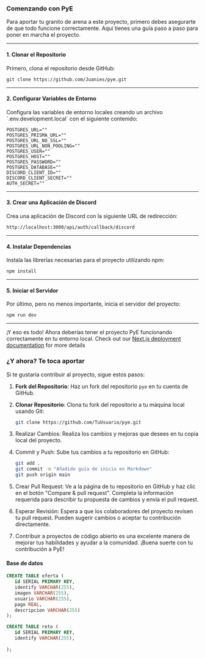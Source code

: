 ### Comenzando con PyE

Para aportar tu granito de arena a este proyecto, primero debes asegurarte de que todo funcione correctamente. Aquí tienes una guía paso a paso para poner en marcha el proyecto.

---

#### 1. Clonar el Repositorio

Primero, clona el repositorio desde GitHub:


```console
git clone https://github.com/Juanies/pye.git
```

---

#### 2. Configurar Variables de Entorno

Configura las variables de entorno locales creando un archivo \`.env.development.local\` con el siguiente contenido:

```env
POSTGRES_URL=""
POSTGRES_PRISMA_URL=""
POSTGRES_URL_NO_SSL=""
POSTGRES_URL_NON_POOLING=""
POSTGRES_USER=""
POSTGRES_HOST=""
POSTGRES_PASSWORD=""
POSTGRES_DATABASE=""
DISCORD_CLIENT_ID=""
DISCORD_CLIENT_SECRET=""
AUTH_SECRET=""
```

---

#### 3. Crear una Aplicación de Discord

Crea una aplicación de Discord con la siguiente URL de redirección:

```url
http://localhost:3000/api/auth/callback/discord
```

---

#### 4. Instalar Dependencias

Instala las librerías necesarias para el proyecto utilizando npm:

```console
npm install
```

---

#### 5. Iniciar el Servidor

Por último, pero no menos importante, inicia el servidor del proyecto:

```console
npm run dev
```

---



¡Y eso es todo! Ahora deberías tener el proyecto PyE funcionando correctamente en tu entorno local.
Check out our [Next.js deployment documentation](https://nextjs.org/docs/deployment) for more details

### ¿Y ahora? Te toca aportar

Si te gustaría contribuir al proyecto, sigue estos pasos:

1. **Fork del Repositorio**: Haz un fork del repositorio `pye` en tu cuenta de GitHub.

2. **Clonar Repositorio**: Clona tu fork del repositorio a tu máquina local usando Git:

   ```bash
   git clone https://github.com/TuUsuario/pye.git

3. Realizar Cambios: Realiza los cambios y mejoras que desees en tu copia local del proyecto.


4. Commit y Push: Sube tus cambios a tu repositorio en GitHub:


     ```bash
    git add .
    git commit -m "Añadido guía de inicio en Markdown"
    git push origin main


5. Crear Pull Request: Ve a la página de tu repositorio en GitHub y haz clic en el botón "Compare & pull request". Completa la información requerida para describir tu propuesta de cambios y envía el pull request.

6. Esperar Revisión: Espera a que los colaboradores del proyecto revisen tu pull request. Pueden sugerir cambios o aceptar tu contribución directamente.

7. Contribuir a proyectos de código abierto es una excelente manera de mejorar tus habilidades y ayudar a la comunidad. ¡Buena suerte con tu contribución a PyE!

#### Base de datos
```SQL
CREATE TABLE oferta (
   id SERIAL PRIMARY KEY,
   identify VARCHAR(255),
   imagen VARCHAR(255),
   usuario VARCHAR(255),
   pago REAL,
   descripcion VARCHAR(255)
);

CREATE TABLE reto (
   id SERIAL PRIMARY KEY,
   identify VARCHAR(255),
   
);

```
